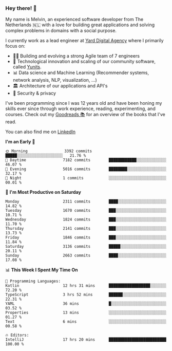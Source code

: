 ### Hey there! 👋

My name is Melvin, an experienced software developer from The Netherlands 🇳🇱 with a love for building great applications and solving complex problems in domains with a social purpose. 

I currently work as a lead engineer at [Yard Digital Agency](https://github.com/yardinternet) where I primarily focus on:

* 👏🏼 Building and evolving a strong Agile team of 7 engineers
* 🚀 Technological innovation and scaling of our community software, called [Yunits](https://www.yunits.com/).
* 📊 Data science and Machine Learning (Recommender systems, network analysis, NLP, visualization, ...)
* 🏛 Architecture of our applications and API's
* 🔐 Security & privacy

I've been programming since I was 12 years old and have been honing my skills ever since through work experience, reading, experimenting, and courses.
Check out my [Goodreads 📚](https://goodreads.com/melvinkoopmans) for an overview of the books that I've read. 

You can also find me on [LinkedIn](https://www.linkedin.com/in/melvinkoopmans)

<!--START_SECTION:waka-->
**I'm an Early 🐤** 

```text
🌞 Morning                3392 commits        █████░░░░░░░░░░░░░░░░░░░░   21.76 % 
🌆 Daytime                7182 commits        ████████████░░░░░░░░░░░░░   46.07 % 
🌃 Evening                5016 commits        ████████░░░░░░░░░░░░░░░░░   32.17 % 
🌙 Night                  1 commits           ░░░░░░░░░░░░░░░░░░░░░░░░░   00.01 % 
```
📅 **I'm Most Productive on Saturday** 

```text
Monday                   2311 commits        ████░░░░░░░░░░░░░░░░░░░░░   14.82 % 
Tuesday                  1670 commits        ███░░░░░░░░░░░░░░░░░░░░░░   10.71 % 
Wednesday                1824 commits        ███░░░░░░░░░░░░░░░░░░░░░░   11.70 % 
Thursday                 2141 commits        ███░░░░░░░░░░░░░░░░░░░░░░   13.73 % 
Friday                   1846 commits        ███░░░░░░░░░░░░░░░░░░░░░░   11.84 % 
Saturday                 3136 commits        █████░░░░░░░░░░░░░░░░░░░░   20.11 % 
Sunday                   2663 commits        ████░░░░░░░░░░░░░░░░░░░░░   17.08 % 
```


📊 **This Week I Spent My Time On** 

```text
💬 Programming Languages: 
Kotlin                   12 hrs 31 mins      ██████████████████░░░░░░░   72.20 % 
TypeScript               3 hrs 52 mins       ██████░░░░░░░░░░░░░░░░░░░   22.31 % 
YAML                     36 mins             █░░░░░░░░░░░░░░░░░░░░░░░░   03.52 % 
Properties               13 mins             ░░░░░░░░░░░░░░░░░░░░░░░░░   01.27 % 
Text                     6 mins              ░░░░░░░░░░░░░░░░░░░░░░░░░   00.58 % 

🔥 Editors: 
IntelliJ                 17 hrs 20 mins      █████████████████████████   100.00 % 
```


<!--END_SECTION:waka-->
